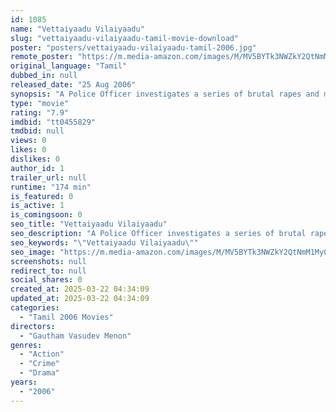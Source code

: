 ```yaml
---
id: 1085
name: "Vettaiyaadu Vilaiyaadu"
slug: "vettaiyaadu-vilaiyaadu-tamil-movie-download"
poster: "posters/vettaiyaadu-vilaiyaadu-tamil-2006.jpg"
remote_poster: "https://m.media-amazon.com/images/M/MV5BYTk3NWZkY2QtNmM1My00ZTA5LWFhZjEtZDRlYmI3NDljMWFhXkEyXkFqcGc@._V1_SX300.jpg"
original_language: "Tamil"
dubbed_in: null
released_date: "25 Aug 2006"
synopsis: "A Police Officer investigates a series of brutal rapes and murders, with the culprits seeming to cover more than one country."
type: "movie"
rating: "7.9"
imdbid: "tt0455829"
tmdbid: null
views: 0
likes: 0
dislikes: 0
author_id: 1
trailer_url: null
runtime: "174 min"
is_featured: 0
is_active: 1
is_comingsoon: 0
seo_title: "Vettaiyaadu Vilaiyaadu"
seo_description: "A Police Officer investigates a series of brutal rapes and murders, with the culprits seeming to cover more than one country."
seo_keywords: "\"Vettaiyaadu Vilaiyaadu\""
seo_image: "https://m.media-amazon.com/images/M/MV5BYTk3NWZkY2QtNmM1My00ZTA5LWFhZjEtZDRlYmI3NDljMWFhXkEyXkFqcGc@._V1_SX300.jpg"
screenshots: null
redirect_to: null
social_shares: 0
created_at: 2025-03-22 04:34:09
updated_at: 2025-03-22 04:34:09
categories:
  - "Tamil 2006 Movies"
directors:
  - "Gautham Vasudev Menon"
genres:
  - "Action"
  - "Crime"
  - "Drama"
years:
  - "2006"
---
```

